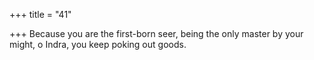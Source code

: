 +++
title = "41"

+++
Because you are the first-born seer, being the only master by your might, o Indra, you keep poking out goods.